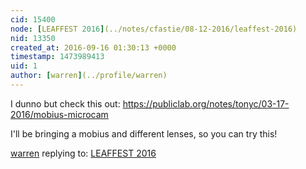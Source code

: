 ```yaml
---
cid: 15400
node: [LEAFFEST 2016](../notes/cfastie/08-12-2016/leaffest-2016)
nid: 13350
created_at: 2016-09-16 01:30:13 +0000
timestamp: 1473989413
uid: 1
author: [warren](../profile/warren)
---
```


I dunno but check this out: https://publiclab.org/notes/tonyc/03-17-2016/mobius-microcam

I'll be bringing a mobius and different lenses, so you can try this!

[warren](../profile/warren) replying to: [LEAFFEST 2016](../notes/cfastie/08-12-2016/leaffest-2016)

